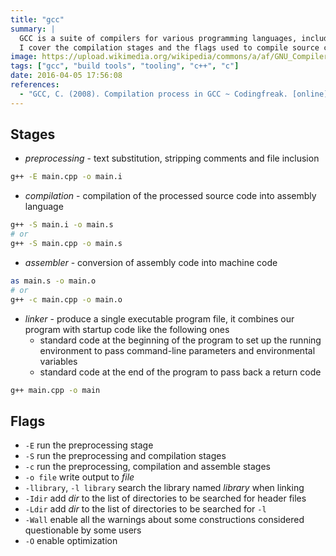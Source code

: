 ```yaml
---
title: "gcc"
summary: |
  GCC is a suite of compilers for various programming languages, including C, C++. In this article,
  I cover the compilation stages and the flags used to compile source code into a binary
image: https://upload.wikimedia.org/wikipedia/commons/a/af/GNU_Compiler_Collection_logo.svg
tags: ["gcc", "build tools", "tooling", "c++", "c"]
date: 2016-04-05 17:56:08
references:
  - "GCC, C. (2008). Compilation process in GCC ~ Codingfreak. [online] Codingfreak.blogspot.com. Available at: http://codingfreak.blogspot.com/2008/02/compilation-process-in-gcc.html [Accessed 5 Apr. 2016]."
---
```


## Stages

- *preprocessing* - text substitution, stripping comments and file inclusion

```sh
g++ -E main.cpp -o main.i
```

- *compilation* - compilation of the processed source code into assembly language

```sh
g++ -S main.i -o main.s
# or
g++ -S main.cpp -o main.s
```

- *assembler* - conversion of assembly code into machine code

```sh
as main.s -o main.o
# or
g++ -c main.cpp -o main.o
```

- *linker* - produce a single executable program file, it combines our program with startup code like the following ones
  - standard code at the beginning of the program to set up the running environment to pass command-line parameters and environmental variables
  - standard code at the end of the program to pass back a return code

```sh
g++ main.cpp -o main
```

## Flags

- `-E` run the preprocessing stage
- `-S` run the preprocessing and compilation stages
- `-c` run the preprocessing, compilation and assemble stages
- `-o file` write output to *file*
- `-llibrary`, `-l library` search the library named *library* when linking
- `-Idir` add *dir* to the list of directories to be searched for header files
- `-Ldir` add *dir* to the list of directories to be searched for `-l`
- `-Wall` enable all the warnings about some constructions considered questionable by some users
- `-O` enable optimization


